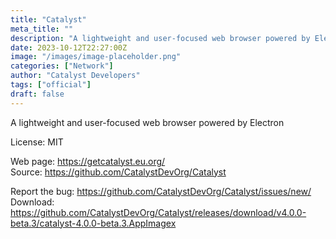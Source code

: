 ```yaml
---
title: "Catalyst"
meta_title: ""
description: "A lightweight and user-focused web browser powered by Electron"
date: 2023-10-12T22:27:00Z
image: "/images/image-placeholder.png"
categories: ["Network"]
author: "Catalyst Developers"
tags: ["official"]
draft: false
---
```


A lightweight and user-focused web browser powered by Electron

License: MIT

Web page: https://getcatalyst.eu.org/  
Source: https://github.com/CatalystDevOrg/Catalyst

Report the bug: https://github.com/CatalystDevOrg/Catalyst/issues/new/  
Download: https://github.com/CatalystDevOrg/Catalyst/releases/download/v4.0.0-beta.3/catalyst-4.0.0-beta.3.AppImagex
